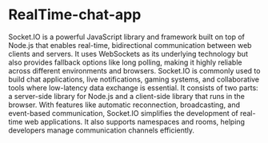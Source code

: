 # RealTime-chat-app
Socket.IO is a powerful JavaScript library and framework built on top of Node.js that enables real-time, bidirectional communication between web clients and servers. It uses WebSockets as its underlying technology but also provides fallback options like long polling, making it highly reliable across different environments and browsers. Socket.IO is commonly used to build chat applications, live notifications, gaming systems, and collaborative tools where low-latency data exchange is essential. It consists of two parts: a server-side library for Node.js and a client-side library that runs in the browser. With features like automatic reconnection, broadcasting, and event-based communication, Socket.IO simplifies the development of real-time web applications. It also supports namespaces and rooms, helping developers manage communication channels efficiently.